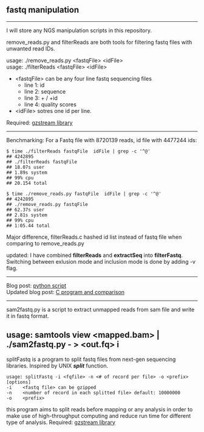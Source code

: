 ## fastq manipulation

---
I will store any NGS manipulation scripts in this repository.

remove_reads.py and filterReads are both tools for filtering fastq files with unwanted read IDs. 

usage: ./remove_reads.py \<fastqFile\> \<idFile\>    
usage:  ./filterReads \<fastqFile\> \<idFile\>    

* \<fastqFile\> can be any four line fastq sequencing files
	* line 1: id
	* line 2: sequence
	* line 3:  + / +id
	* line 4: quality scores
* \<idFile\> sotres one id per line.

Required: [gzstream library](http://www.cs.unc.edu/Research/compgeom/gzstream/)

---
Benchmarking:
For a Fastq file with 8720139 reads, id file with 4477244 ids:


	$ time ./filterReads fastqFile  idFile | grep -c '^@'
	## 4242895
	## ./filterReads fastqFile
	## 18.07s user
	## 1.89s system
	## 99% cpu
	## 20.154 total

	$ time ./remove_reads.py fastqFile  idFile | grep -c '^@'
	## 4242895
	## ./remove_reads.py fastqFile
	## 62.37s user
	## 2.81s system
	## 99% cpu
	## 1:05.44 total

Major difference, filterReads.c hashed id list instead of fastq file when comparing to remove_reads.py

updated:
I have combined **filterReads** and **extractSeq** into **filterFastq**. Switching between exlusion mode and inclusion mode is done by adding -v flag.


---
Blog post: [python script](http://wckdouglas.github.io/mediator/feature/2015/03/18/fastq_extract.html)		
Updated blog post: [C program and comparison](http://wckdouglas.github.io/mediator/feature/2015/04/24/fastq_extract-updated.html)


---
sam2fastq.py is a script to extract unmapped reads from sam file and write it in fastq format.    

usage: samtools view \<mapped.bam\> \| ./sam2fastq.py - \> \<out.fq\>
i
---

splitFastq is a program to split fastq files from next-gen sequencing libraries. Inspired by UNIX ***split*** function. 

	usage: splitFastq -i <fqfile> -n <# of record per file> -o <prefix>
	[options]
	-i    <fastq file> can be gzipped
	-n    <number of record in each splitted file> default: 10000000
	-o    <prefix>

this program aims to split reads before mapping or any analysis in order to make use of high-throughput computing and reduce run time for different type of analysis. 
Required: [gzstream library](http://www.cs.unc.edu/Research/compgeom/gzstream/)


